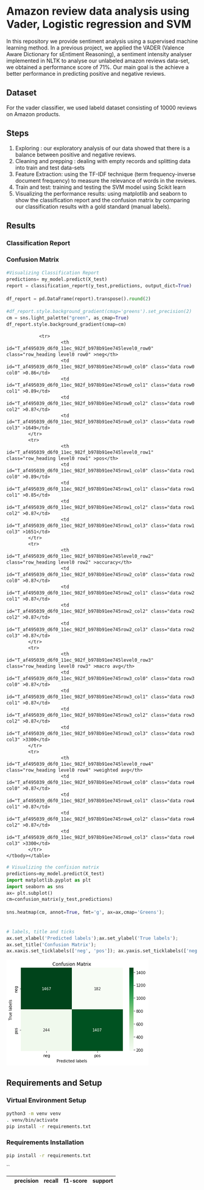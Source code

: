 
# Amazon review data analysis using Vader, Logistic regression and SVM  
In this repository we provide sentiment analysis using a supervised machine learning method. In a previous project, we applied the VADER (Valence Aware Dictionary for sEntiment Reasoning), a sentiment intensity analyser implemented in NLTK to analyse our unlabeled amazon reviews data-set, we obtained a performance score of 71%. 
Our main goal is the achieve a better performance in predicting positive and negative reviews.

## Dataset 
For the vader classifier, we used labeld dataset consisting of 10000 reviews on Amazon products. 

## Steps 
1. Exploring : our exploratory analysis of our data showed that there is a balance between positive and negative reviews. 
2. Cleaning and prepping : dealing with empty records and splitting data into train and test data-sets
3. Feature Extraction: using the TF-IDF technique (term frequency-inverse document frequency) to measure the relevance of words in the reviews. 
4. Train and test: training and testing the SVM model using Scikit learn 
5.  Visualizing the performance results: using matplotlib and seaborn to show the classification report and the confusion matrix by comparing our classification results with a gold standard (manual labels). 
## Results 
### Classification Report 

### Confusion Matrix
 
```python
#Visualizing Classification Report 
predictions= my_model.predict(X_test)
report = classification_report(y_test,predictions, output_dict=True)

df_report = pd.DataFrame(report).transpose().round(2)

#df_report.style.background_gradient(cmap='greens').set_precision(2)
cm = sns.light_palette("green", as_cmap=True)
df_report.style.background_gradient(cmap=cm)
```




<style  type="text/css" >
    #T_af495039_d6f0_11ec_982f_b978b91ee745row0_col0 {
            background-color:  #ebf3eb;
            color:  #000000;
        }    #T_af495039_d6f0_11ec_982f_b978b91ee745row0_col1 {
            background-color:  #008000;
            color:  #f1f1f1;
        }    #T_af495039_d6f0_11ec_982f_b978b91ee745row0_col2 {
            background-color:  #ebf3eb;
            color:  #000000;
        }    #T_af495039_d6f0_11ec_982f_b978b91ee745row0_col3 {
            background-color:  #76ba76;
            color:  #000000;
        }    #T_af495039_d6f0_11ec_982f_b978b91ee745row1_col0 {
            background-color:  #008000;
            color:  #f1f1f1;
        }    #T_af495039_d6f0_11ec_982f_b978b91ee745row1_col1 {
            background-color:  #ebf3eb;
            color:  #000000;
        }    #T_af495039_d6f0_11ec_982f_b978b91ee745row1_col2 {
            background-color:  #ebf3eb;
            color:  #000000;
        }    #T_af495039_d6f0_11ec_982f_b978b91ee745row1_col3 {
            background-color:  #75b975;
            color:  #000000;
        }    #T_af495039_d6f0_11ec_982f_b978b91ee745row2_col0 {
            background-color:  #9ccd9c;
            color:  #000000;
        }    #T_af495039_d6f0_11ec_982f_b978b91ee745row2_col1 {
            background-color:  #75b975;
            color:  #000000;
        }    #T_af495039_d6f0_11ec_982f_b978b91ee745row2_col2 {
            background-color:  #ebf3eb;
            color:  #000000;
        }    #T_af495039_d6f0_11ec_982f_b978b91ee745row2_col3 {
            background-color:  #ebf3eb;
            color:  #000000;
        }    #T_af495039_d6f0_11ec_982f_b978b91ee745row3_col0 {
            background-color:  #9ccd9c;
            color:  #000000;
        }    #T_af495039_d6f0_11ec_982f_b978b91ee745row3_col1 {
            background-color:  #75b975;
            color:  #000000;
        }    #T_af495039_d6f0_11ec_982f_b978b91ee745row3_col2 {
            background-color:  #ebf3eb;
            color:  #000000;
        }    #T_af495039_d6f0_11ec_982f_b978b91ee745row3_col3 {
            background-color:  #008000;
            color:  #f1f1f1;
        }    #T_af495039_d6f0_11ec_982f_b978b91ee745row4_col0 {
            background-color:  #9ccd9c;
            color:  #000000;
        }    #T_af495039_d6f0_11ec_982f_b978b91ee745row4_col1 {
            background-color:  #75b975;
            color:  #000000;
        }    #T_af495039_d6f0_11ec_982f_b978b91ee745row4_col2 {
            background-color:  #ebf3eb;
            color:  #000000;
        }    #T_af495039_d6f0_11ec_982f_b978b91ee745row4_col3 {
            background-color:  #008000;
            color:  #f1f1f1;
        }</style><table id="T_af495039_d6f0_11ec_982f_b978b91ee745" ><thead>    <tr>        <th class="blank level0" ></th>        <th class="col_heading level0 col0" >precision</th>        <th class="col_heading level0 col1" >recall</th>        <th class="col_heading level0 col2" >f1-score</th>        <th class="col_heading level0 col3" >support</th>    </tr></thead><tbody>
                <tr>
                        <th id="T_af495039_d6f0_11ec_982f_b978b91ee745level0_row0" class="row_heading level0 row0" >neg</th>
                        <td id="T_af495039_d6f0_11ec_982f_b978b91ee745row0_col0" class="data row0 col0" >0.86</td>
                        <td id="T_af495039_d6f0_11ec_982f_b978b91ee745row0_col1" class="data row0 col1" >0.89</td>
                        <td id="T_af495039_d6f0_11ec_982f_b978b91ee745row0_col2" class="data row0 col2" >0.87</td>
                        <td id="T_af495039_d6f0_11ec_982f_b978b91ee745row0_col3" class="data row0 col3" >1649</td>
            </tr>
            <tr>
                        <th id="T_af495039_d6f0_11ec_982f_b978b91ee745level0_row1" class="row_heading level0 row1" >pos</th>
                        <td id="T_af495039_d6f0_11ec_982f_b978b91ee745row1_col0" class="data row1 col0" >0.89</td>
                        <td id="T_af495039_d6f0_11ec_982f_b978b91ee745row1_col1" class="data row1 col1" >0.85</td>
                        <td id="T_af495039_d6f0_11ec_982f_b978b91ee745row1_col2" class="data row1 col2" >0.87</td>
                        <td id="T_af495039_d6f0_11ec_982f_b978b91ee745row1_col3" class="data row1 col3" >1651</td>
            </tr>
            <tr>
                        <th id="T_af495039_d6f0_11ec_982f_b978b91ee745level0_row2" class="row_heading level0 row2" >accuracy</th>
                        <td id="T_af495039_d6f0_11ec_982f_b978b91ee745row2_col0" class="data row2 col0" >0.87</td>
                        <td id="T_af495039_d6f0_11ec_982f_b978b91ee745row2_col1" class="data row2 col1" >0.87</td>
                        <td id="T_af495039_d6f0_11ec_982f_b978b91ee745row2_col2" class="data row2 col2" >0.87</td>
                        <td id="T_af495039_d6f0_11ec_982f_b978b91ee745row2_col3" class="data row2 col3" >0.87</td>
            </tr>
            <tr>
                        <th id="T_af495039_d6f0_11ec_982f_b978b91ee745level0_row3" class="row_heading level0 row3" >macro avg</th>
                        <td id="T_af495039_d6f0_11ec_982f_b978b91ee745row3_col0" class="data row3 col0" >0.87</td>
                        <td id="T_af495039_d6f0_11ec_982f_b978b91ee745row3_col1" class="data row3 col1" >0.87</td>
                        <td id="T_af495039_d6f0_11ec_982f_b978b91ee745row3_col2" class="data row3 col2" >0.87</td>
                        <td id="T_af495039_d6f0_11ec_982f_b978b91ee745row3_col3" class="data row3 col3" >3300</td>
            </tr>
            <tr>
                        <th id="T_af495039_d6f0_11ec_982f_b978b91ee745level0_row4" class="row_heading level0 row4" >weighted avg</th>
                        <td id="T_af495039_d6f0_11ec_982f_b978b91ee745row4_col0" class="data row4 col0" >0.87</td>
                        <td id="T_af495039_d6f0_11ec_982f_b978b91ee745row4_col1" class="data row4 col1" >0.87</td>
                        <td id="T_af495039_d6f0_11ec_982f_b978b91ee745row4_col2" class="data row4 col2" >0.87</td>
                        <td id="T_af495039_d6f0_11ec_982f_b978b91ee745row4_col3" class="data row4 col3" >3300</td>
            </tr>
    </tbody></table>




```python
# Visualizing the confision matrix 
predictions=my_model.predict(X_test)
import matplotlib.pyplot as plt
import seaborn as sns
ax= plt.subplot()
cm=confusion_matrix(y_test,predictions)

sns.heatmap(cm, annot=True, fmt='g', ax=ax,cmap='Greens');  


# labels, title and ticks
ax.set_xlabel('Predicted labels');ax.set_ylabel('True labels');
ax.set_title('Confusion Matrix');
ax.xaxis.set_ticklabels(['neg', 'pos']); ax.yaxis.set_ticklabels(['neg', 'pos']);
```


    
![png](SVM_LR_Classifier_files/SVM_LR_Classifier_19_0.png)
    






    

## Requirements and Setup  

### Virtual Environment Setup 
```bash
python3 -m venv venv
. venv/bin/activate
pip install -r requirements.txt
```
### Requirements Installation 

```bash
pip install -r requirements.txt
```

``



